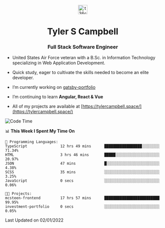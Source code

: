 <p align="center">
<a href="https://www.linkedin.com/in/t36campbell" target="blank"><img align="center" src="https://ik.imagekit.io/t36campbell/Portfolio/linkedin.png.original_m8bbGgPh6.png" alt="t36campbell" height="30" width="30" /></a>
</p>
<h1 align="center">Tyler S Campbell</h1>
<h3 align="center">Full Stack Software Engineer</h3>

* United States Air Force veteran with a B.Sc. in Information Technology specializing in Web Application Development. 

* Quick study, eager to cultivate the skills needed to become an elite developer.

* I’m currently working on [gatsby-portfolio](https://github.com/t36campbell/gatsby-portfolio)

* I’m continuing to learn **Angular, React & Vue**

* All of my projects are available at [https://tylercampbell.space/](https://tylercampbell.space/)

<!--START_SECTION:waka-->
![Code Time](http://img.shields.io/badge/Code%20Time-1%2C313%20hrs%2048%20mins-blue)

📊 **This Week I Spent My Time On** 

```text
💬 Programming Languages: 
TypeScript               12 hrs 49 mins      █████████████████░░░░░░░░   71.34% 
HTML                     3 hrs 46 mins       █████░░░░░░░░░░░░░░░░░░░░   20.97% 
JSON                     47 mins             █░░░░░░░░░░░░░░░░░░░░░░░░   4.38% 
SCSS                     35 mins             ░░░░░░░░░░░░░░░░░░░░░░░░░   3.25% 
JavaScript               0 secs              ░░░░░░░░░░░░░░░░░░░░░░░░░   0.06%

🐱‍💻 Projects: 
mcsteen-frontend         17 hrs 57 mins      █████████████████████████   99.95% 
investment-portfolio     0 secs              ░░░░░░░░░░░░░░░░░░░░░░░░░   0.05%

```


 Last Updated on 02/01/2022
<!--END_SECTION:waka-->
